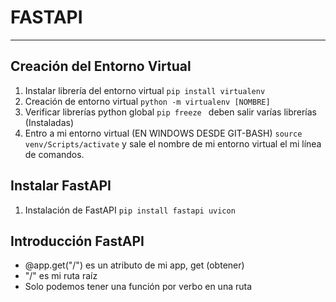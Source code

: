 # FASTAPI
----
## Creación del Entorno Virtual
1. Instalar librería del entorno virtual ````pip install virtualenv````
2. Creación de entorno virtual ````python -m virtualenv [NOMBRE]````
3. Verificar librerías python global ````pip freeze ```` deben salir varías librerías (Instaladas)
4. Entro a mi entorno virtual (EN WINDOWS DESDE GIT-BASH) ````source venv/Scripts/activate```` y sale el nombre de mi entorno virtual el mi línea de comandos.

## Instalar FastAPI
1. Instalación de FastAPI ````pip install fastapi uvicon````

## Introducción FastAPI
- @app.get("/") es un atributo de mi app, get (obtener)
- "/" es mi ruta raíz
- Solo podemos tener una función por verbo en una ruta
